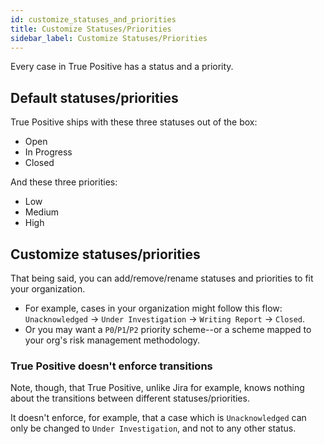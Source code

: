 ```yaml
---
id: customize_statuses_and_priorities
title: Customize Statuses/Priorities
sidebar_label: Customize Statuses/Priorities
---
```


Every case in True Positive has a status and a priority.

## Default statuses/priorities

True Positive ships with these three statuses out of the box:

- Open
- In Progress
- Closed

And these three priorities:

- Low
- Medium
- High

## Customize statuses/priorities

That being said, you can add/remove/rename statuses and priorities to fit your organization.

- For example, cases in your organization might follow this flow: `Unacknowledged` -> `Under Investigation` -> `Writing Report` -> `Closed`.
- Or you may want a `P0`/`P1`/`P2` priority scheme--or a scheme mapped to your org's risk management methodology.

### True Positive doesn't enforce transitions

Note, though, that True Positive, unlike Jira for example, knows nothing about the transitions between different statuses/priorities.

It doesn't enforce, for example, that a case which is `Unacknowledged` can only be changed to `Under Investigation`, and not to any other status.
